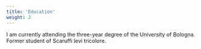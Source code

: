 ```yaml
---
title: 'Education'
weight: 2
---
```


I am currently attending the three-year degree of the University of Bologna.
Former student of Scaruffi levi tricolore.
